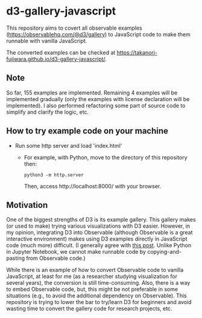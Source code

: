 # d3-gallery-javascript
This repository aims to covert all observable examples (https://observablehq.com/@d3/gallery) to JavaScript code to make them runnable with vanilla JavaScript.

The converted examples can be checked at https://takanori-fujiwara.github.io/d3-gallery-javascript/.

## Note
So far, 155 examples are implemented. Remaining 4 examples will be implemented gradually (only the examples with license declaration will be implemented).
I also performed refactoring some part of source code to simplify and clarify the logic, etc.

## How to try example code on your machine

* Run some http server and load 'index.html'
  - For example, with Python, move to the directory of this repository then:

    `python3 -m http.server`

    Then, access http://localhost:8000/ with your browser.

## Motivation
One of the biggest strengths of D3 is its example gallery.
This gallery makes (or used to make) trying various visualizations with D3 easier.
However, in my opinion, integrating D3 into Observable (although Observable is a great interactive environment) makes using D3 examples directly in JavaScript code (much more) difficult. (I generally agree with [this post](https://talk.observablehq.com/t/i-want-to-learn-d3-i-don-t-want-to-learn-observable-is-that-ok). Unlike Python in Jupyter Notebook, we cannot make runnable code by copying-and-pasting from Observable code.)

While there is an example of how to convert Observable code to vanilla JavaScript, at least for me (as a researcher studying visualization for several years), the conversion is still time-consuming.
Also, there is a way to embed Observable code, but, this might be not preferable in some situations (e.g., to avoid the additional dependency on Observable).
This repository is trying to lower the bar to try/learn D3 for beginners and avoid wasting time to convert the gallery code for research projects, etc.
